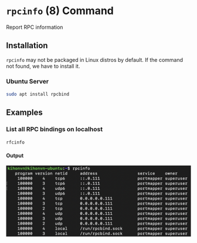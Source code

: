 # `rpcinfo` (8) Command

Report RPC information

## Installation

`rpcinfo` may not be packaged in Linux distros by default. If the command not found, we have to install it.

### Ubuntu Server

```sh
sudo apt install rpcbind
```

## Examples

### List all RPC bindings on localhost

```sh
rfcinfo
```

#### Output

![](rpcinfo.png)
